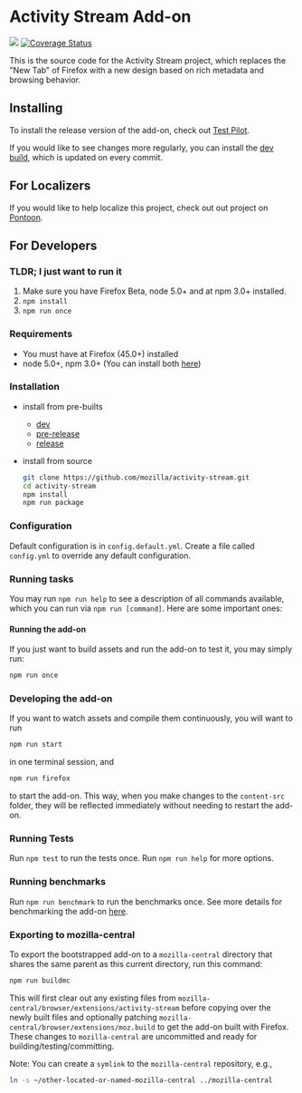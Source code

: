 # Activity Stream Add-on

[![](https://img.shields.io/badge/available_on-Test_Pilot-0996F8.svg)](https://testpilot.firefox.com/experiments/activity-stream)
[![Coverage Status](https://coveralls.io/repos/github/mozilla/activity-stream/badge.svg?branch=master)](https://coveralls.io/github/mozilla/activity-stream?branch=master)

This is the source code for the Activity Stream project, which replaces the "New Tab" of Firefox with a new design based on rich metadata and browsing behavior.

## Installing

To install the release version of the add-on, check out [Test Pilot](https://testpilot.firefox.com/experiments/activity-stream).

If you would like to see changes more regularly, you can install the [dev build](https://moz-activity-streams-dev.s3.amazonaws.com/dist/latest.html), which is updated on every commit.

## For Localizers

If you would like to help localize this project, check out out project on [Pontoon](https://pontoon.mozilla.org/projects/activity-stream-new-tab/).

## For Developers

### TLDR; I just want to run it

1. Make sure you have Firefox Beta, node 5.0+ and at npm 3.0+ installed.
2. `npm install`
3. `npm run once`

### Requirements

* You must have at Firefox (45.0+) installed
* node 5.0+, npm 3.0+ (You can install both [here](https://nodejs.org))

### Installation

* install from pre-builts
  - [dev](https://s3.amazonaws.com/moz-activity-streams-dev/dist/latest.html)
  - [pre-release](https://s3.amazonaws.com/moz-activity-streams-prerelease/dist/latest.html)
  - [release](https://moz-activity-streams.s3.amazonaws.com/dist/latest.html)

* install from source

  ```sh
  git clone https://github.com/mozilla/activity-stream.git
  cd activity-stream
  npm install
  npm run package
  ```

### Configuration

Default configuration is in `config.default.yml`. Create a file called `config.yml` to override any default configuration.

### Running tasks

You may run `npm run help` to see a description of all commands available, which you can run via `npm run [command]`. Here are some important ones:

#### Running the add-on

If you just want to build assets and run the add-on to test it, you may simply run:

```sh
npm run once
```

### Developing the add-on

If you want to watch assets and compile them continuously, you will want to run

```sh
npm run start
```

in one terminal session, and

```sh
npm run firefox
```

to start the add-on. This way, when you make changes to the `content-src` folder, they will be reflected immediately without needing to restart the add-on.

### Running Tests

Run `npm test` to run the tests once. Run `npm run help` for more options.

### Running benchmarks

Run `npm run benchmark` to run the benchmarks once. See more details for benchmarking the add-on [here](benchmark_how_to.md).

### Exporting to mozilla-central

To export the bootstrapped add-on to a `mozilla-central` directory that shares the same parent as this current directory, run this command:

```sh
npm run buildmc
```

This will first clear out any existing files from `mozilla-central/browser/extensions/activity-stream` before copying over the newly built files and optionally patching `mozilla-central/browser/extensions/moz.build` to get the add-on built with Firefox. These changes to `mozilla-central` are uncommitted and ready for building/testing/committing.

Note: You can create a `symlink` to the `mozilla-central` repository, e.g.,

```sh
ln -s ~/other-located-or-named-mozilla-central ../mozilla-central
```

